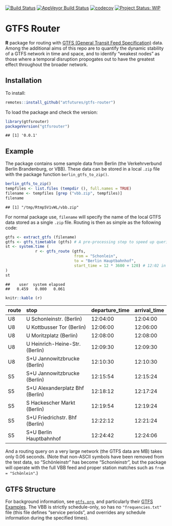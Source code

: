 [![Build
Status](https://travis-ci.org/ATFutures/gtfs-router.svg)](https://travis-ci.org/ATFutures/gtfs-router)
[![AppVeyor Build
Status](https://ci.appveyor.com/api/projects/status/github/ATFutures/gtfs-router?branch=master&svg=true)](https://ci.appveyor.com/project/ATFutures/gtfs-router)
[![codecov](https://codecov.io/gh/ATFutures/gtfs-router/branch/master/graph/badge.svg)](https://codecov.io/gh/ATFutures/gtfs-router)
[![Project Status:
WIP](https://www.repostatus.org/badges/latest/wip.svg)](https://www.repostatus.org/#wip)

# GTFS Router

**R** package for routing with [GTFS (General Transit Feed
Specification)](https://developers.google.com/transit/gtfs/) data. Among
the additional aims of this repo are to quantify the dynamic stability
of a GTFS network in time and space, and to identify “weakest nodes” as
those where a temporal disruption propogates out to have the greatest
effect throughout the broader network.

## Installation

To install:

``` r
remotes::install_github("atfutures/gtfs-router")
```

To load the package and check the version:

``` r
library(gtfsrouter)
packageVersion("gtfsrouter")
```

    ## [1] '0.0.1'

## Example

The package contains some sample data from Berlin (the Verkehrverbund
Berlin Brandenburg, or VBB). These data can be stored in a local `.zip`
file with the package function `berlin_gtfs_to_zip()`.

``` r
berlin_gtfs_to_zip()
tempfiles <- list.files (tempdir (), full.names = TRUE)
filename <- tempfiles [grep ("vbb.zip", tempfiles)]
filename
```

    ## [1] "/tmp/Rtmp5V1vWL/vbb.zip"

For normal package use, `filename` will specify the name of the local
GTFS data stored as a single `.zip` file. Routing is then as simple as
the following code:

``` r
gtfs <- extract_gtfs (filename)
gtfs <- gtfs_timetable (gtfs) # A pre-processing step to speed up queries
st <- system.time (
             r <- gtfs_route (gtfs,
                              from = "Schonlein",
                              to = "Berlin Hauptbahnhof",
                              start_time = 12 * 3600 + 120) # 12:02 in seconds
)
st
```

    ##    user  system elapsed 
    ##   0.459   0.000   0.061

``` r
knitr::kable (r)
```

| route | stop                            | departure\_time | arrival\_time |
| :---- | :------------------------------ | :-------------- | :------------ |
| U8    | U Schonleinstr. (Berlin)        | 12:04:00        | 12:04:00      |
| U8    | U Kottbusser Tor (Berlin)       | 12:06:00        | 12:06:00      |
| U8    | U Moritzplatz (Berlin)          | 12:08:00        | 12:08:00      |
| U8    | U Heinrich-Heine-Str. (Berlin)  | 12:09:30        | 12:09:30      |
| U8    | S+U Jannowitzbrucke (Berlin)    | 12:10:30        | 12:10:30      |
| S5    | S+U Jannowitzbrucke (Berlin)    | 12:15:54        | 12:15:24      |
| S5    | S+U Alexanderplatz Bhf (Berlin) | 12:18:12        | 12:17:24      |
| S5    | S Hackescher Markt (Berlin)     | 12:19:54        | 12:19:24      |
| S5    | S+U Friedrichstr. Bhf (Berlin)  | 12:22:12        | 12:21:24      |
| S5    | S+U Berlin Hauptbahnhof         | 12:24:42        | 12:24:06      |

And a routing query on a very large network (the GTFS data are MB) takes
only 0.06 seconds. (Note that non-ASCII symbols have been removed from
the test data, so “Schönleinstr” has become “Schonleinstr”, but the
package will operate with the full VBB feed and proper station matches
such as `from = "Schönlein"`.)

## GTFS Structure

For background information, see [`gtfs.org`](http://gtfs.org), and
particularly their [GTFS
Examples](https://docs.google.com/document/d/16inL5BVcM1aU-_DcFJay_tC6Ni0wPa0nvQEstueG5k4/edit).
The VBB is strictly schedule-only, so has no `"frequencies.txt"` file
(this file defines “service periods”, and overrides any schedule
information during the specified times).
